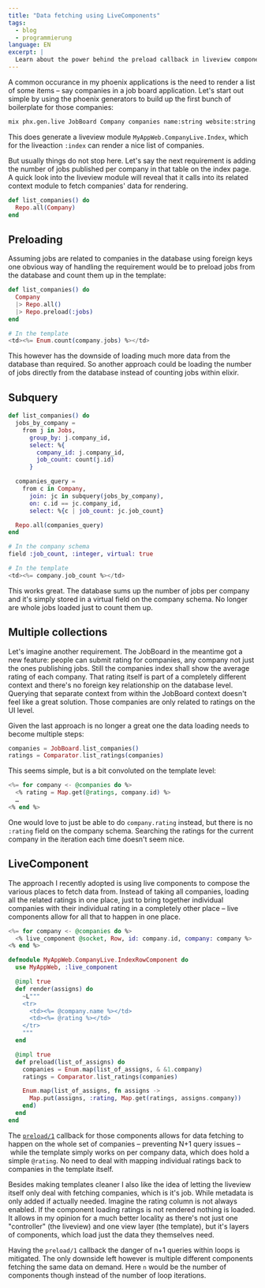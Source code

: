 ```yaml
---
title: "Data fetching using LiveComponents"
tags: 
  - blog
  - programmierung
language: EN
excerpt: |
  Learn about the power behind the preload callback in liveview components
---
```


A common occurance in my phoenix applications is the need to render a list of 
some items – say companies in a job board application. Let's start out simple 
by using the phoenix generators to build up the first bunch of boilerplate for
those companies:

```bash
mix phx.gen.live JobBoard Company companies name:string website:string
```

This does generate a liveview module `MyAppWeb.CompanyLive.Index`, which for the
liveaction `:index` can render a nice list of companies.

But usually things do not stop here. Let's say the next requirement is adding
the number of jobs published per company in that table on the index page. A quick
look into the liveview module will reveal that it calls into its related context 
module to fetch companies' data for rendering.

```elixir
def list_companies() do
  Repo.all(Company)
end
```

## Preloading

Assuming jobs are related to companies in the database using foreign keys one obvious 
way of handling the requirement would be to preload jobs from the database and count 
them up in the template:

```elixir
def list_companies() do
  Company 
  |> Repo.all() 
  |> Repo.preload(:jobs)
end

# In the template
<td><%= Enum.count(company.jobs) %></td>
```

This however has the downside of loading much more data from the database than 
required. So another approach could be loading the number of jobs directly from
the database instead of counting jobs within elixir.
## Subquery

```elixir
def list_companies() do
  jobs_by_company = 
    from j in Jobs, 
      group_by: j.company_id, 
      select: %{
        company_id: j.company_id, 
        job_count: count(j.id)
      }

  companies_query = 
    from c in Company, 
      join: jc in subquery(jobs_by_company), 
      on: c.id == jc.company_id, 
      select: %{c | job_count: jc.job_count}

  Repo.all(companies_query) 
end

# In the company schema
field :job_count, :integer, virtual: true

# In the template
<td><%= company.job_count %></td>
```

This works great. The database sums up the number of jobs per company and it's 
simply stored in a virtual field on the company schema. No longer are whole jobs
loaded just to count them up.

## Multiple collections

Let's imagine another requirement. The JobBoard in the meantime got a new feature:
people can submit rating for companies, any company not just the ones publishing
jobs. Still the companies index shall show the average rating of each company.
That rating itself is part of a completely different context and there's no foreign
key relationship on the database level. Querying that separate context from within
the JobBoard context doesn't feel like a great solution. Those companies are only
related to ratings on the UI level. 

Given the last approach is no longer a great one the data loading needs to become
multiple steps:

```elixir
companies = JobBoard.list_companies()
ratings = Comparator.list_ratings(companies)
```

This seems simple, but is a bit convoluted on the template level:

```elixir
<%= for company <- @companies do %>
  <% rating = Map.get(@ratings, company.id) %>
  …
<% end %>
```

One would love to just be able to do `company.rating` instead, but there is no 
`:rating` field on the company schema. Searching the ratings for the
current company in the iteration each time doesn't seem nice.

## LiveComponent

The approach I recently adopted is using live components to compose the various
places to fetch data from. Instead of taking all companies, loading all the related
ratings in one place, just to bring together individual companies with their 
individual rating in a completely other place – live components allow for all
that to happen in one place.

```elixir
<%= for company <- @companies do %>
  <% live_component @socket, Row, id: company.id, company: company %>
<% end %>
```

```elixir
defmodule MyAppWeb.CompanyLive.IndexRowComponent do
  use MyAppWeb, :live_component

  @impl true
  def render(assigns) do
    ~L"""
    <tr>
      <td><%= @company.name %></td>
      <td><%= @rating %></td>
    </tr>
    """
  end

  @impl true
  def preload(list_of_assigns) do
    companies = Enum.map(list_of_assigns, & &1.company)
    ratings = Comparator.list_ratings(companies)

    Enum.map(list_of_assigns, fn assigns ->
      Map.put(assigns, :rating, Map.get(ratings, assigns.company))
    end)
  end
end
```

The [`preload/1`](https://hexdocs.pm/phoenix_live_view/Phoenix.LiveComponent.html#module-preloading-and-update) callback for those components allows for data fetching to happen
on the whole set of companies – preventing N+1 query issues – while the template
simply works on per company data, which does hold a simple `@rating`. No need to
deal with mapping individual ratings back to companies in the template itself.

Besides making templates cleaner I also like the idea of letting the liveview 
itself only deal with fetching companies, which is it's job. While metadata is
only added if actually needed. Imagine the rating column is not always enabled.
If the component loading ratings is not rendered nothing is loaded. It allows in
my opinion for a much better locality as there's not just one "controller" 
(the liveview) and one view layer (the template), but it's layers of components, 
which load just the data they themselves need. 

Having the `preload/1` callback the danger of n+1 queries within loops is 
mitigated. The only downside left however is multiple different components fetching 
the same data on demand. Here `n` would be the number of components though instead
of the number of loop iterations. 